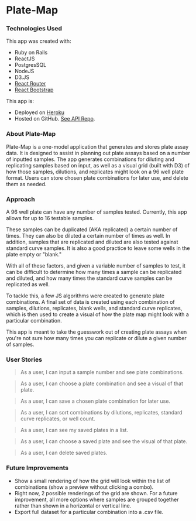 Plate-Map
======

### Technologies Used

This app was created with:

- Ruby on Rails
- ReactJS
- PostgresSQL
- NodeJS
- D3.JS
- [React Router](https://reacttraining.com/react-router/)
- [React Bootstrap](https://react-bootstrap.github.io/)

This app is:

- Deployed on [Heroku](https://plate-map-app.herokuapp.com/)
- Hosted on GitHub. [See API Repo](https://github.com/mstone89/plate-map-api).


### About Plate-Map

Plate-Map is a one-model application that generates and stores plate assay data. It is designed to assist in planning out plate assays based on a number of inputted samples. The app generates combinations for diluting and replicating samples based on input, as well as a visual grid (built with D3) of how those samples, dilutions, and replicates might look on a 96 well plate format. Users can store chosen plate combinations for later use, and delete them as needed.


### Approach

A 96 well plate can have any number of samples tested. Currently, this app allows for up to 16 testable samples.

These samples can be duplicated (AKA replicated) a certain number of times. They can also be diluted a certain number of times as well.
In addition, samples that are replicated and diluted are also tested against standard curve samples. It is also a good practice to leave some wells in the plate empty or "blank."

With all of these factors, and given a variable number of samples to test, it can be difficult to determine how many times a sample can be replicated and diluted, and how many times the standard curve samples can be replicated as well.

To tackle this, a few JS algorithms were created to generate plate combinations. A final set of data is created using each combination of samples, dilutions, replicates, blank wells, and standard curve replicates, which is then used to create a visual of how the plate map might look with a particular combination.

This app is meant to take the guesswork out of creating plate assays when you're not sure how many times you can replicate or dilute a given number of samples.


### User Stories

> As a user, I can input a sample number and see plate combinations.

> As a user, I can choose a plate combination and see a visual of that plate.

> As a user, I can save a chosen plate combination for later use.

> As a user, I can sort combinations by dilutions, replicates, standard curve replicates, or well count.

> As a user, I can see my saved plates in a list.

> As a user, I can choose a saved plate and see the visual of that plate.

> As a user, I can delete saved plates.


### Future Improvements

- Show a small rendering of how the grid will look within the list of combinations (show a preview without clicking a combo).
- Right now, 2 possible renderings of the grid are shown. For a future improvement, all more options where samples are grouped together rather than shown in a horizontal or vertical line.
- Export full dataset for a particular combination into a .csv file.
